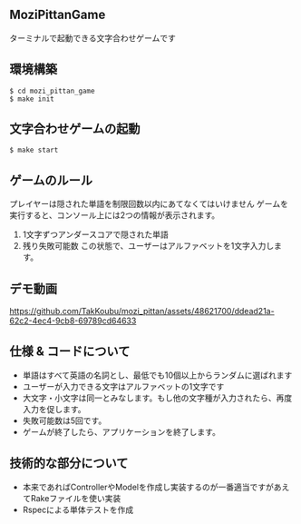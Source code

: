 ## MoziPittanGame
ターミナルで起動できる文字合わせゲームです

## 環境構築

```
$ cd mozi_pittan_game
$ make init
```

## 文字合わせゲームの起動

```
$ make start
```

## ゲームのルール
プレイヤーは隠された単語を制限回数以内にあてなくてはいけません
ゲームを実行すると、コンソール上には2つの情報が表示されます。
1. 1文字ずつアンダースコアで隠された単語
2. 残り失敗可能数
この状態で、ユーザーはアルファベットを1文字入力します。

## デモ動画
https://github.com/TakKoubu/mozi_pittan/assets/48621700/ddead21a-62c2-4ec4-9cb8-69789cd64633

## 仕様 & コードについて
- 単語はすべて英語の名詞とし、最低でも10個以上からランダムに選ばれます
- ユーザーが入力できる文字はアルファベットの1文字です
- 大文字・小文字は同一とみなします。もし他の文字種が入力されたら、再度入力を促します。
- 失敗可能数は5回です。
- ゲームが終了したら、アプリケーションを終了します。

## 技術的な部分について
- 本来であればControllerやModelを作成し実装するのが一番適当ですがあえてRakeファイルを使い実装
- Rspecによる単体テストを作成
